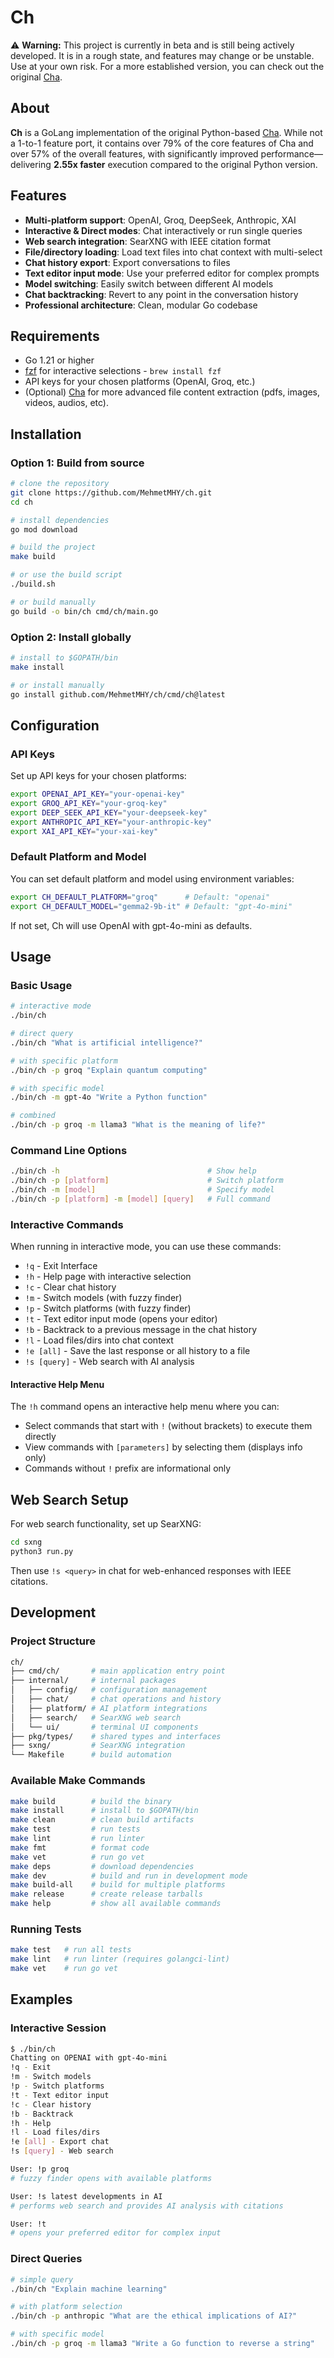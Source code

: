 # Ch

⚠️ **Warning:** This project is currently in beta and is still being actively developed. It is in a rough state, and features may change or be unstable. Use at your own risk. For a more established version, you can check out the original [Cha](https://github.com/MehmetMHY/cha/).

## About

**Ch** is a GoLang implementation of the original Python-based [Cha](https://github.com/MehmetMHY/cha/). While not a 1-to-1 feature port, it contains over 79% of the core features of Cha and over 57% of the overall features, with significantly improved performance—delivering **2.55x faster** execution compared to the original Python version.

## Features

- **Multi-platform support**: OpenAI, Groq, DeepSeek, Anthropic, XAI
- **Interactive & Direct modes**: Chat interactively or run single queries
- **Web search integration**: SearXNG with IEEE citation format
- **File/directory loading**: Load text files into chat context with multi-select
- **Chat history export**: Export conversations to files
- **Text editor input mode**: Use your preferred editor for complex prompts
- **Model switching**: Easily switch between different AI models
- **Chat backtracking**: Revert to any point in the conversation history
- **Professional architecture**: Clean, modular Go codebase

## Requirements

- Go 1.21 or higher
- [fzf](https://github.com/junegunn/fzf) for interactive selections - `brew install fzf`
- API keys for your chosen platforms (OpenAI, Groq, etc.)
- (Optional) [Cha](https://github.com/MehmetMHY/cha/) for more advanced file content extraction (pdfs, images, videos, audios, etc).

## Installation

### Option 1: Build from source

```bash
# clone the repository
git clone https://github.com/MehmetMHY/ch.git
cd ch

# install dependencies
go mod download

# build the project
make build

# or use the build script
./build.sh

# or build manually
go build -o bin/ch cmd/ch/main.go
```

### Option 2: Install globally

```bash
# install to $GOPATH/bin
make install

# or install manually
go install github.com/MehmetMHY/ch/cmd/ch@latest
```

## Configuration

### API Keys

Set up API keys for your chosen platforms:

```bash
export OPENAI_API_KEY="your-openai-key"
export GROQ_API_KEY="your-groq-key"
export DEEP_SEEK_API_KEY="your-deepseek-key"
export ANTHROPIC_API_KEY="your-anthropic-key"
export XAI_API_KEY="your-xai-key"
```

### Default Platform and Model

You can set default platform and model using environment variables:

```bash
export CH_DEFAULT_PLATFORM="groq"      # Default: "openai"
export CH_DEFAULT_MODEL="gemma2-9b-it" # Default: "gpt-4o-mini"
```

If not set, Ch will use OpenAI with gpt-4o-mini as defaults.

## Usage

### Basic Usage

```bash
# interactive mode
./bin/ch

# direct query
./bin/ch "What is artificial intelligence?"

# with specific platform
./bin/ch -p groq "Explain quantum computing"

# with specific model
./bin/ch -m gpt-4o "Write a Python function"

# combined
./bin/ch -p groq -m llama3 "What is the meaning of life?"
```

### Command Line Options

```bash
./bin/ch -h                                 # Show help
./bin/ch -p [platform]                      # Switch platform
./bin/ch -m [model]                         # Specify model
./bin/ch -p [platform] -m [model] [query]   # Full command
```

### Interactive Commands

When running in interactive mode, you can use these commands:

- `!q` - Exit Interface
- `!h` - Help page with interactive selection
- `!c` - Clear chat history
- `!m` - Switch models (with fuzzy finder)
- `!p` - Switch platforms (with fuzzy finder)
- `!t` - Text editor input mode (opens your editor)
- `!b` - Backtrack to a previous message in the chat history
- `!l` - Load files/dirs into chat context
- `!e [all]` - Save the last response or all history to a file
- `!s [query]` - Web search with AI analysis

#### Interactive Help Menu

The `!h` command opens an interactive help menu where you can:

- Select commands that start with `!` (without brackets) to execute them directly
- View commands with `[parameters]` by selecting them (displays info only)
- Commands without `!` prefix are informational only

## Web Search Setup

For web search functionality, set up SearXNG:

```bash
cd sxng
python3 run.py
```

Then use `!s <query>` in chat for web-enhanced responses with IEEE citations.

## Development

### Project Structure

```bash
ch/
├── cmd/ch/       # main application entry point
├── internal/     # internal packages
│   ├── config/   # configuration management
│   ├── chat/     # chat operations and history
│   ├── platform/ # AI platform integrations
│   ├── search/   # SearXNG web search
│   └── ui/       # terminal UI components
├── pkg/types/    # shared types and interfaces
├── sxng/         # SearXNG integration
└── Makefile      # build automation
```

### Available Make Commands

```bash
make build        # build the binary
make install      # install to $GOPATH/bin
make clean        # clean build artifacts
make test         # run tests
make lint         # run linter
make fmt          # format code
make vet          # run go vet
make deps         # download dependencies
make dev          # build and run in development mode
make build-all    # build for multiple platforms
make release      # create release tarballs
make help         # show all available commands
```

### Running Tests

```bash
make test   # run all tests
make lint   # run linter (requires golangci-lint)
make vet    # run go vet
```

## Examples

### Interactive Session

```bash
$ ./bin/ch
Chatting on OPENAI with gpt-4o-mini
!q - Exit
!m - Switch models
!p - Switch platforms
!t - Text editor input
!c - Clear history
!b - Backtrack
!h - Help
!l - Load files/dirs
!e [all] - Export chat
!s [query] - Web search

User: !p groq
# fuzzy finder opens with available platforms

User: !s latest developments in AI
# performs web search and provides AI analysis with citations

User: !t
# opens your preferred editor for complex input
```

### Direct Queries

```bash
# simple query
./bin/ch "Explain machine learning"

# with platform selection
./bin/ch -p anthropic "What are the ethical implications of AI?"

# with specific model
./bin/ch -p groq -m llama3 "Write a Go function to reverse a string"
```
